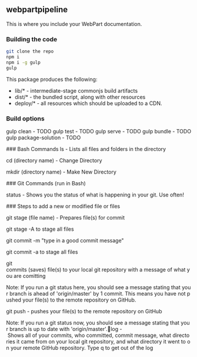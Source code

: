 ## webpartpipeline

This is where you include your WebPart documentation.

### Building the code

```bash
git clone the repo
npm i
npm i -g gulp
gulp
```

This package produces the following:

* lib/* - intermediate-stage commonjs build artifacts
* dist/* - the bundled script, along with other resources
* deploy/* - all resources which should be uploaded to a CDN.

### Build options

gulp clean - TODO
gulp test - TODO
gulp serve - TODO
gulp bundle - TODO
gulp package-solution - TODO

### Bash Commands
ls - Lists all files and folders in the directory

cd (directory name) - Change Directory

mkdir (directory name) - Make New Directory

### Git Commands (run in Bash)

status - Shows you the status of what is happening in your git. Use often!

### Steps to add a new or modified file or files

git stage (file name) - Prepares file(s) for commit

git stage -A to stage all files

git commit -m "type in a good commit message"

git commit -a to stage all files

git commits (saves) file(s) to your local git repository with a message of what you are comitting

Note: If you run a git status here, you should see a message stating that your branch is ahead of 'origin/master' by 1 commit. This means you have not pushed your file(s) to the remote repository on GitHub.

git push - pushes your file(s) to the remote repository on GitHub

Note: If you run a git status now, you should see a message stating that your branch is up to date with 'origin/master'.log - Shows all of your commits, who committed, commit message, what directories it came from on your local git repository, and what directory it went to on your remote GitHub repository. Type q to get out of the log
